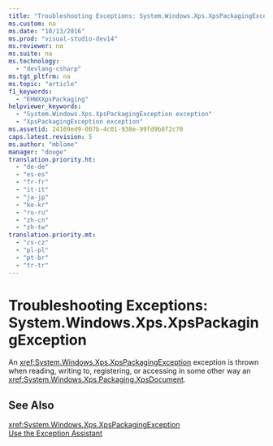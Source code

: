 ```yaml
---
title: "Troubleshooting Exceptions: System.Windows.Xps.XpsPackagingException"
ms.custom: na
ms.date: "10/13/2016"
ms.prod: "visual-studio-dev14"
ms.reviewer: na
ms.suite: na
ms.technology: 
  - "devlang-csharp"
ms.tgt_pltfrm: na
ms.topic: "article"
f1_keywords: 
  - "EHWXXpsPackaging"
helpviewer_keywords: 
  - "System.Windows.Xps.XpsPackagingException exception"
  - "XpsPackagingException exception"
ms.assetid: 24169ed9-007b-4c01-938e-99fd9b8f2c70
caps.latest.revision: 5
ms.author: "mblome"
manager: "douge"
translation.priority.ht: 
  - "de-de"
  - "es-es"
  - "fr-fr"
  - "it-it"
  - "ja-jp"
  - "ko-kr"
  - "ru-ru"
  - "zh-cn"
  - "zh-tw"
translation.priority.mt: 
  - "cs-cz"
  - "pl-pl"
  - "pt-br"
  - "tr-tr"
---
```

# Troubleshooting Exceptions: System.Windows.Xps.XpsPackagingException
An <xref:System.Windows.Xps.XpsPackagingException> exception is thrown when reading, writing to, registering, or accessing in some other way an <xref:System.Windows.Xps.Packaging.XpsDocument>.  
  
## See Also  
 <xref:System.Windows.Xps.XpsPackagingException>   
 [Use the Exception Assistant](../Topic/How%20to:%20Use%20the%20Exception%20Assistant.md)